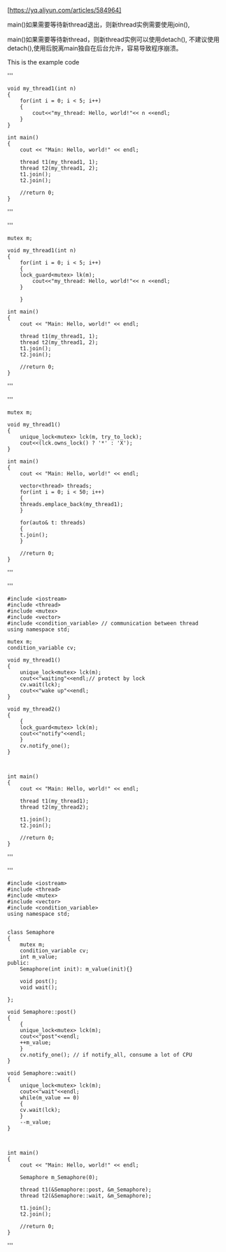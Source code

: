[https://yq.aliyun.com/articles/584964]

main()如果需要等待新thread退出，则新thread实例需要使用join(),

main()如果需要等待新thread，则新thread实例可以使用detach(), 不建议使用detach(),使用后脱离main独自在后台允许，容易导致程序崩溃。

This is the example code

'''

	void my_thread1(int n)
	{
	    for(int i = 0; i < 5; i++)
	    {
		    cout<<"my_thread: Hello, world!"<< n <<endl;
	    }
	}

	int main()
	{
	    cout << "Main: Hello, world!" << endl;

		thread t1(my_thread1, 1);
		thread t2(my_thread1, 2);
		t1.join();
		t2.join();

	    //return 0;
	}

'''




'''

	mutex m;

	void my_thread1(int n)
	{
	    for(int i = 0; i < 5; i++)
	    {
		lock_guard<mutex> lk(m);
		    cout<<"my_thread: Hello, world!"<< n <<endl;
	    }

	    }

	int main()
	{
	    cout << "Main: Hello, world!" << endl;

		thread t1(my_thread1, 1);
		thread t2(my_thread1, 2);
		t1.join();
		t2.join();

	    //return 0;
	}
'''

'''

	mutex m;

	void my_thread1()
	{
	    unique_lock<mutex> lck(m, try_to_lock);
	    cout<<(lck.owns_lock() ? '*' : 'X');
	}

	int main()
	{
	    cout << "Main: Hello, world!" << endl;

	    vector<thread> threads;
	    for(int i = 0; i < 50; i++)
	    {
		threads.emplace_back(my_thread1);
	    }

	    for(auto& t: threads)
	    {
		t.join();
	    }

	    //return 0;
	}
'''


'''

	#include <iostream>
	#include <thread>
	#include <mutex>
	#include <vector>
	#include <condition_variable> // communication between thread
	using namespace std;

	mutex m;
	condition_variable cv;

	void my_thread1()
	{
	    unique_lock<mutex> lck(m);
	    cout<<"waiting"<<endl;// protect by lock
	    cv.wait(lck);
	    cout<<"wake up"<<endl;
	}

	void my_thread2()
	{
	    {
		lock_guard<mutex> lck(m);
		cout<<"notify"<<endl;
	    }
	    cv.notify_one();
	}



	int main()
	{
	    cout << "Main: Hello, world!" << endl;

	    thread t1(my_thread1);
	    thread t2(my_thread2);

	    t1.join();
	    t2.join();

	    //return 0;
	}
'''


'''

	#include <iostream>
	#include <thread>
	#include <mutex>
	#include <vector>
	#include <condition_variable>
	using namespace std;


	class Semaphore
	{
	    mutex m;
	    condition_variable cv;
	    int m_value;
	public:
	    Semaphore(int init): m_value(init){}

	    void post();
	    void wait();

	};

	void Semaphore::post()
	{
	    {
		unique_lock<mutex> lck(m);
		cout<<"post"<<endl;
		++m_value;
	    }
	    cv.notify_one(); // if notify_all, consume a lot of CPU
	}

	void Semaphore::wait()
	{
	    unique_lock<mutex> lck(m);
	    cout<<"wait"<<endl;
	    while(m_value == 0)
	    {
		cv.wait(lck);
	    }
	    --m_value;
	}



	int main()
	{
	    cout << "Main: Hello, world!" << endl;

		Semaphore m_Semaphore(0);

	    thread t1(&Semaphore::post, &m_Semaphore);
	    thread t2(&Semaphore::wait, &m_Semaphore);

	    t1.join();
	    t2.join();

	    //return 0;
	}

'''
